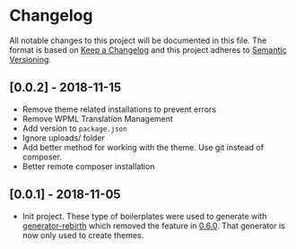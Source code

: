 # Changelog

All notable changes to this project will be documented in this file. The format is based on [Keep a Changelog](http://keepachangelog.com/en/1.0.0/) and this project adheres to [Semantic Versioning](http://semver.org/spec/v2.0.0.html).

## [0.0.2] - 2018-11-15
 
* Remove theme related installations to prevent errors
* Remove WPML Translation Management
* Add version to `package.json`
* Ignore uploads/ folder
* Add better method for working with the theme. Use git instead of composer.
* Better remote composer installation

## [0.0.1] - 2018-11-05

* Init project. These type of boilerplates were used to generate with [generator-rebirth](https://github.com/joonasy/generator-rebirth) which removed the feature in [0.6.0](https://github.com/joonasy/generator-rebirth/blob/master/CHANGELOG.md). That generator is now only used to create themes.
